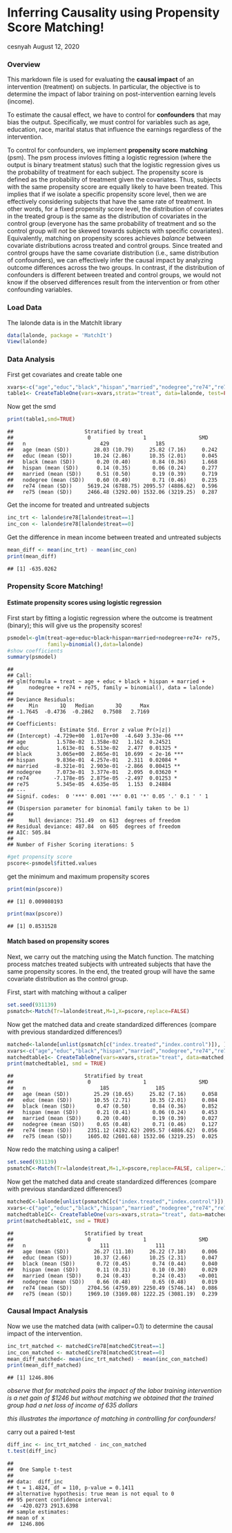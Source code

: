 Inferring Causality using Propensity Score Matching!
================
cesnyah
August 12, 2020

### Overview

This markdown file is used for evaluating the **causal impact** of an intervention (treatment) on subjects. In particular, the objective is to determine the impact of labor training on post-intervention earning levels (income).

To estimate the causal effect, we have to control for **confounders** that may bias the output. Specifically, we must control for variables such as age, education, race, marital status that influence the earnings regardless of the intervention.

To control for confounders, we implement **propensity score matching** (psm). The psm process invloves fitting a logistic regression (where the output is binary treatment status) such that the logistic regression gives us the probability of treatment for each subject. The propensity score is defined as the probability of treatment given the covariates. Thus, subjects with the same propensity score are equally likely to have been treated. This implies that if we isolate a specific propensity score level, then we are effectively considering subjects that have the same rate of treatment. In other words, for a fixed propensity score level, the distribution of covariates in the treated group is the same as the distribution of covariates in the control group (everyone has the same probability of treatment and so the control group will *not* be skewed towards subjects with specific covariates). Equivalently, matching on propensity scores achieves *balance* between covariate distributions across treated and control groups. Since treated and control groups have the same covariate distribution (i.e., same distribution of confounders), we can effectively infer the causal impact by analyzing outcome differences across the two groups. In contrast, if the distribution of confounders is different between treated and control groups, we would not know if the observed differences result from the intervention or from other confounding variables.

### Load Data

The lalonde data is in the MatchIt library

``` r
data(lalonde, package = 'MatchIt')
View(lalonde)
```

### Data Analysis

First get covariates and create table one

``` r
xvars<-c("age","educ","black","hispan","married","nodegree","re74","re75")
table1<- CreateTableOne(vars=xvars,strata="treat", data=lalonde, test=FALSE)
```

Now get the smd

``` r
print(table1,smd=TRUE)
```

    ##                       Stratified by treat
    ##                        0                 1                 SMD   
    ##   n                        429               185                 
    ##   age (mean (SD))        28.03 (10.79)     25.82 (7.16)     0.242
    ##   educ (mean (SD))       10.24 (2.86)      10.35 (2.01)     0.045
    ##   black (mean (SD))       0.20 (0.40)       0.84 (0.36)     1.668
    ##   hispan (mean (SD))      0.14 (0.35)       0.06 (0.24)     0.277
    ##   married (mean (SD))     0.51 (0.50)       0.19 (0.39)     0.719
    ##   nodegree (mean (SD))    0.60 (0.49)       0.71 (0.46)     0.235
    ##   re74 (mean (SD))     5619.24 (6788.75) 2095.57 (4886.62)  0.596
    ##   re75 (mean (SD))     2466.48 (3292.00) 1532.06 (3219.25)  0.287

Get the income for treated and untreated subjects

``` r
inc_trt <- lalonde$re78[lalonde$treat==1]
inc_con <- lalonde$re78[lalonde$treat==0]
```

Get the difference in mean income between treated and untreated subjects

``` r
mean_diff <- mean(inc_trt) - mean(inc_con)
print(mean_diff)
```

    ## [1] -635.0262

### Propensity Score Matching!

#### Estimate propensity scores using logistic regression

First start by fitting a logistic regression where the outcome is treatment (binary); this will give us the propensity scores!

``` r
psmodel<-glm(treat~age+educ+black+hispan+married+nodegree+re74+ re75,
             family=binomial(),data=lalonde)
#show coefficients
summary(psmodel)
```

    ## 
    ## Call:
    ## glm(formula = treat ~ age + educ + black + hispan + married + 
    ##     nodegree + re74 + re75, family = binomial(), data = lalonde)
    ## 
    ## Deviance Residuals: 
    ##     Min       1Q   Median       3Q      Max  
    ## -1.7645  -0.4736  -0.2862   0.7508   2.7169  
    ## 
    ## Coefficients:
    ##               Estimate Std. Error z value Pr(>|z|)    
    ## (Intercept) -4.729e+00  1.017e+00  -4.649 3.33e-06 ***
    ## age          1.578e-02  1.358e-02   1.162  0.24521    
    ## educ         1.613e-01  6.513e-02   2.477  0.01325 *  
    ## black        3.065e+00  2.865e-01  10.699  < 2e-16 ***
    ## hispan       9.836e-01  4.257e-01   2.311  0.02084 *  
    ## married     -8.321e-01  2.903e-01  -2.866  0.00415 ** 
    ## nodegree     7.073e-01  3.377e-01   2.095  0.03620 *  
    ## re74        -7.178e-05  2.875e-05  -2.497  0.01253 *  
    ## re75         5.345e-05  4.635e-05   1.153  0.24884    
    ## ---
    ## Signif. codes:  0 '***' 0.001 '**' 0.01 '*' 0.05 '.' 0.1 ' ' 1
    ## 
    ## (Dispersion parameter for binomial family taken to be 1)
    ## 
    ##     Null deviance: 751.49  on 613  degrees of freedom
    ## Residual deviance: 487.84  on 605  degrees of freedom
    ## AIC: 505.84
    ## 
    ## Number of Fisher Scoring iterations: 5

``` r
#get propensity score
pscore<-psmodel$fitted.values
```

get the minimum and maximum propensity scores

``` r
print(min(pscore))
```

    ## [1] 0.009080193

``` r
print(max(pscore))
```

    ## [1] 0.8531528

#### Match based on propensity scores

Next, we carry out the matching using the Match function. The matching process matches treated subjects with untreated subjects that have the same propensity scores. In the end, the treated group will have the same covariate distribution as the control group.

First, start with matching without a caliper

``` r
set.seed(931139)
psmatch<-Match(Tr=lalonde$treat,M=1,X=pscore,replace=FALSE)
```

Now get the matched data and create standardized differences (compare with previous standardized differences!)

``` r
matched<-lalonde[unlist(psmatch[c("index.treated","index.control")]), ]
xvars<-c("age","educ","black","hispan","married","nodegree","re74","re75")
matchedtable1<- CreateTableOne(vars=xvars,strata="treat", data=matched, test=FALSE)
print(matchedtable1, smd = TRUE)
```

    ##                       Stratified by treat
    ##                        0                 1                 SMD   
    ##   n                        185               185                 
    ##   age (mean (SD))        25.29 (10.65)     25.82 (7.16)     0.058
    ##   educ (mean (SD))       10.55 (2.71)      10.35 (2.01)     0.084
    ##   black (mean (SD))       0.47 (0.50)       0.84 (0.36)     0.852
    ##   hispan (mean (SD))      0.21 (0.41)       0.06 (0.24)     0.453
    ##   married (mean (SD))     0.20 (0.40)       0.19 (0.39)     0.027
    ##   nodegree (mean (SD))    0.65 (0.48)       0.71 (0.46)     0.127
    ##   re74 (mean (SD))     2351.12 (4192.62) 2095.57 (4886.62)  0.056
    ##   re75 (mean (SD))     1605.02 (2601.68) 1532.06 (3219.25)  0.025

Now redo the matching using a caliper!

``` r
set.seed(931139)
psmatchC<-Match(Tr=lalonde$treat,M=1,X=pscore,replace=FALSE, caliper=.1)
```

Now get the matched data and create standardized differences (compare with previous standardized differences!)

``` r
matchedC<-lalonde[unlist(psmatchC[c("index.treated","index.control")]), ]
xvars<-c("age","educ","black","hispan","married","nodegree","re74","re75")
matchedtable1C<- CreateTableOne(vars=xvars,strata="treat", data=matchedC, test=FALSE)
print(matchedtable1C, smd = TRUE)
```

    ##                       Stratified by treat
    ##                        0                 1                 SMD   
    ##   n                        111               111                 
    ##   age (mean (SD))        26.27 (11.10)     26.22 (7.18)     0.006
    ##   educ (mean (SD))       10.37 (2.66)      10.25 (2.31)     0.047
    ##   black (mean (SD))       0.72 (0.45)       0.74 (0.44)     0.040
    ##   hispan (mean (SD))      0.11 (0.31)       0.10 (0.30)     0.029
    ##   married (mean (SD))     0.24 (0.43)       0.24 (0.43)    <0.001
    ##   nodegree (mean (SD))    0.66 (0.48)       0.65 (0.48)     0.019
    ##   re74 (mean (SD))     2704.56 (4759.89) 2250.49 (5746.14)  0.086
    ##   re75 (mean (SD))     1969.10 (3169.08) 1222.25 (3081.19)  0.239

### Causal Impact Analysis

Now we use the matched data (with caliper=0.1) to determine the causal impact of the intervention.

``` r
inc_trt_matched <- matchedC$re78[matchedC$treat==1]
inc_con_matched <- matchedC$re78[matchedC$treat==0]
mean_diff_matched<- mean(inc_trt_matched) - mean(inc_con_matched)
print(mean_diff_matched)
```

    ## [1] 1246.806

*observe that for matched pairs the impact of the labor training intervention is a net gain of $1246 but without matching we obtained that the trained group had a net loss of income of 635 dollars*

*this illustrates the importance of matching in controlling for confounders!*

carry out a paired t-test

``` r
diff_inc <- inc_trt_matched - inc_con_matched
t.test(diff_inc)
```

    ## 
    ##  One Sample t-test
    ## 
    ## data:  diff_inc
    ## t = 1.4824, df = 110, p-value = 0.1411
    ## alternative hypothesis: true mean is not equal to 0
    ## 95 percent confidence interval:
    ##  -420.0273 2913.6398
    ## sample estimates:
    ## mean of x 
    ##  1246.806
